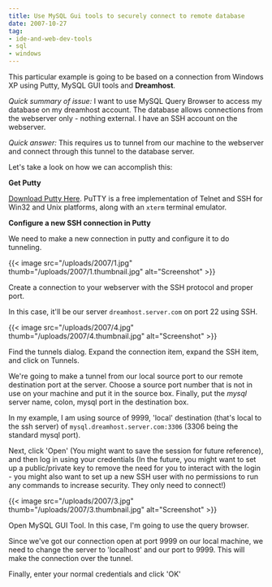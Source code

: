 ```yaml
---
title: Use MySQL Gui tools to securely connect to remote database
date: 2007-10-27
tag:
- ide-and-web-dev-tools
- sql
- windows
---
```

This particular example is going to be based on a connection from Windows XP using Putty, MySQL GUI tools and **Dreamhost**.

<!--more-->

_Quick summary of issue:_ I want to use MySQL Query Browser to access my database on my dreamhost account.  The database allows connections from the webserver only - nothing external.  I have an SSH account on the webserver.

_Quick answer:_ This requires us to tunnel from our machine to the webserver and connect through this tunnel to the database server.

Let's take a look on how we can accomplish this:

**Get Putty**

[Download Putty Here](http://www.chiark.greenend.org.uk/~sgtatham/putty/download.html).   PuTTY is a free implementation of Telnet and SSH for Win32 and Unix platforms, along with an `xterm` terminal emulator.

**Configure a new SSH connection in Putty**

We need to make a new connection in putty and configure it to do tunneling.

{{< image src="/uploads/2007/1.jpg" thumb="/uploads/2007/1.thumbnail.jpg" alt="Screenshot" >}}

Create a connection to your webserver with the SSH protocol and proper port.

In this case, it'll be our server `dreamhost.server.com` on port 22 using SSH.

{{< image src="/uploads/2007/4.jpg" thumb="/uploads/2007/4.thumbnail.jpg" alt="Screenshot" >}}
	
Find the tunnels dialog.  Expand the connection item, expand the SSH item, and click on Tunnels.

We're going to make a tunnel from our local source port to our remote destination port at the server.  Choose a source port number that is not in use on your machine and put it in the source box.  Finally, put the _mysql_ server name, colon, mysql port in the destination box.

In my example, I am using source of 9999, 'local' destination (that's local to the ssh server) of `mysql.dreamhost.server.com:3306` (3306 being the standard mysql port).

Next, click 'Open' (You might want to save the session for future reference), and then log in using your credentials (In the future, you might want to set up a public/private key to remove the need for you to interact with the login - you might also want to set up a new SSH user with no permissions to run any commands to increase security.  They only need to connect!)

{{< image src="/uploads/2007/3.jpg" thumb="/uploads/2007/3.thumbnail.jpg" alt="Screenshot" >}}
	
Open MySQL GUI Tool.  In this case, I'm going to use the query browser.

Since we've got our connection open at port 9999 on our local machine, we need to change the server to 'localhost' and our port to 9999.  This will make the connection over the tunnel.

Finally, enter your normal credentials and click 'OK'
